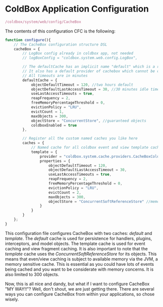 # ColdBox Application Configuration

```javascript
/coldbox/system/web/config/CacheBox
```

The contents of this configuration CFC is the following:

```javascript
function configure(){
    // The CacheBox configuration structure DSL
    cacheBox = {
        // LogBox config already in coldbox app, not needed
        // logBoxConfig = "coldbox.system.web.config.LogBox",

        // The defaultCache has an implicit name "default" which is a reserved cache name
        // It also has a default provider of cachebox which cannot be changed.
        // All timeouts are in minutes
        defaultCache = {
            objectDefaultTimeout = 120, //two hours default
            objectDefaultLastAccessTimeout = 30, //30 minutes idle time
            useLastAccessTimeouts = true,
            reapFrequency = 2,
            freeMemoryPercentageThreshold = 0,
            evictionPolicy = "LRU",
            evictCount = 1,
            maxObjects = 300,
            objectStore = "ConcurrentStore", //guaranteed objects
            coldboxEnabled = true
        },

        // Register all the custom named caches you like here
        caches = {
            // Named cache for all coldbox event and view template caching
            template = {
                provider = "coldbox.system.cache.providers.CacheBoxColdBoxProvider",
                properties = {
                    objectDefaultTimeout = 120,
                    objectDefaultLastAccessTimeout = 30,
                    useLastAccessTimeouts = true,
                    reapFrequency = 2,
                    freeMemoryPercentageThreshold = 0,
                    evictionPolicy = "LRU",
                    evictCount = 2,
                    maxObjects = 300,
                    objectStore = "ConcurrentSoftReferenceStore" //memory sensitive
                }
            }
        }
    };
}
```

This configuration file configures CacheBox with two caches: *default* and *template*. The *default* cache is used for persistence for handlers, plugins, interceptors, and model objects. The template cache is used for event caching and view fragment caching. It is also important to note that the *template* cache uses the *ConcurrentSoftReferenceStore* for its objects. This means that even/view caching is subject to available memory via the JVM, a memory sensitive cache. This is essential as you could have lots of events being cached and you want to be considerate with memory concerns. It is also limited to 300 objects.

Now, this is all nice and dandy, but what if I want to configure CacheBox "MY WAY!!"? Well, don't shout, we are just getting there. There are several ways you can configure CacheBox from within your applications, so chose wisely.


